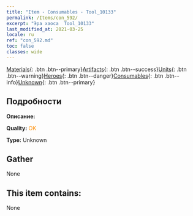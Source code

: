 ```yaml
---
title: "Item - Consumables - Tool_10133"
permalink: /Items/con_592/
excerpt: "Эра хаоса  Tool_10133"
last_modified_at: 2021-03-25
locale: ru
ref: "con_592.md"
toc: false
classes: wide
---
```

 [Materials](/ru/Items/){: .btn .btn--primary}[Artifacts](/ru/Items/Artifacts/){: .btn .btn--success}[Units](/ru/Items/Units/){: .btn .btn--warning}[Heroes](/ru/Items/Heroes/){: .btn .btn--danger}[Consumables](/ru/Items/Consumables/){: .btn .btn--info}[Unknown](/ru/Items/Unknown/){: .btn .btn--primary}

## Подробности
 **Описание:** 

 **Quality:** <span style="color: #FF8C00">OK</span>

 **Type:** Unknown

## Gather

  None

## This item contains:

  None

